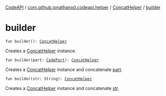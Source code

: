 [CodeAPI](../../index.md) / [com.github.jonathanxd.codeapi.helper](../index.md) / [ConcatHelper](index.md) / [builder](.)

# builder

`fun builder(): `[`ConcatHelper`](index.md)

Creates a [ConcatHelper](index.md) instance.

`fun builder(part: `[`CodePart`](../../com.github.jonathanxd.codeapi/-code-part/index.md)`): `[`ConcatHelper`](index.md)

Creates a [ConcatHelper](index.md) instance and concatenate [part](builder.md#com.github.jonathanxd.codeapi.helper.ConcatHelper.Companion$builder(com.github.jonathanxd.codeapi.CodePart)/part).

`fun builder(str: String): `[`ConcatHelper`](index.md)

Creates a [ConcatHelper](index.md) instance and concatenate [str](builder.md#com.github.jonathanxd.codeapi.helper.ConcatHelper.Companion$builder(kotlin.String)/str).

